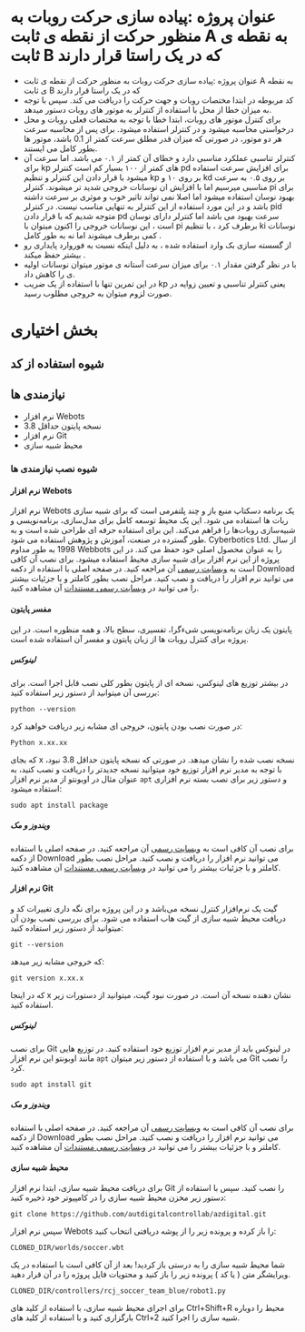 # عنوان پروژه :پیاده سازی حرکت روبات به منظور حرکت از نقطه ی ثابت A به نقطه ی ثابت B که در یک راستا قرار دارند

+ عنوان پروژه :پیاده سازی حرکت روبات به منظور حرکت از نقطه ی ثابت A به نقطه ی ثابت B که در یک راستا قرار دارند
+ کد مربوطه در ابتدا مختصات روبات و جهت حرکت را دریافت می کند. سپس با توجه به میزان خطا از محل با استفاده از کنترلر به موتور های روبات دستور میدهد. 
+ برای کنترل موتور های روبات، ابتدا خطا با توجه به مختصات فعلی روبات و محل درخواستی محاسبه میشود و در کنترلر استفاده میشود. برای پس از محاسبه سرعت هر دو موتور، در صورتی که میزان قدر مطلق سرعت کمتر از 0.1 باشد، موتور ها بطور کامل می ایستند.
+ کنترلر تناسبی عملکرد مناسبی دارد و خطای آن کمتر از ۰.۱ می باشد. اما سرعت آن برای kp های کمتر از ۱۰۰ بسیار کم است کنترلر pd برای افزایش سرعت استفاده میشود با قرار دادن این کنترلر و تنظیم  kp بر روی ۱۰ و kd بر روی ۰.۵ به سرعت مناسبی میرسیم اما با افزایش ان نوسانات خروجی شدید تر میشوند. کنترلر pi برای بهبود نوسان استفاده میشود  اما اصلا نمی تواند تاثیر خوب و موثری بر سرعت داشته باشد و در این مورد استفاده از این کنترلر به تنهایی مناسب نیست. در کنترلر pid متوجه شدیم که با قرار  دادن pd سرعت بهبود می باشد اما کنترلر دارای نوسان است ، این نوسانات خروجی را اکنون میتوان با pi برطرف کرد ، با تنظیم ki نوسانات کمی برطرف میشوند اما نه به طور کامل . 
+ از گسسته سازی بک وارد استفاده شده ، به دلیل اینکه نسبت به فوروارد پایداری رو بیشتر حفظ میکند .
+  با در نظر گرفتن مقدار ۰.۱ برای میزان سرعت آستانه ی موتور میتوان نوسانات اولیه ی را کاهش داد.
+ در این تمرین تنها با استفاده از یک ضریب kp یعنی کنترلر تناسبی و تعیین زوایه در صورت لزوم میتوان به خروجی مطلوب رسید.   
  
# بخش اختیاری
## شیوه استفاده از کد
## نیازمندی ها
+ نرم افزار Webots
+ نسخه پایتون حداقل 3.8
+ نرم افزار Git
+ محیط شبیه سازی
### شیوه نصب نیازمندی ها
#### نرم افزار Webots
نرم افزار Webots یک برنامه دسکتاپ منبع باز و چند پلتفرمی است که برای شبیه سازی ربات ها استفاده می شود. این یک محیط توسعه کامل برای مدل‌سازی، برنامه‌نویسی و شبیه‌سازی روبات‌ها را فراهم می‌کند.
این برای استفاده حرفه ای طراحی شده است و به طور گسترده در صنعت، آموزش و پژوهش استفاده می شود. Cyberbotics Ltd. از سال 1998 به طور مداوم Webbots را به عنوان محصول اصلی خود حفظ می کند.
در این پروژه از این نرم افزار برای شبیه سازی محیط استفاده میشود.
برای نصب آن کافی است به [وبسایت رسمی](https://cyberbotics.com/) آن مراجعه کنید. در صفحه اصلی با استفاده از دکمه Download می توانید نرم افزار را دریافت و نصب کنید. مراحل نصب بطور کاملتر و با جزئیات بیشتر را می توانید در [وبسایت رسمی مستندات](https://cyberbotics.com/doc/guide/installing-webots) آن مشاهده کنید. 
#### مفسر پایتون
پایتون یک زبان برنامه‌نویسی شیءگرا، تفسیری، سطح بالا، و همه منظوره است. در این پروژه برای کنترل روبات ها از زبان پایتون و مفسر آن استفاده شده است. 
##### لینوکس
در بیشتر توزیع های لینوکس، نسخه ای از پایتون بطور کلی نصب قابل اجرا است. برای بررسی آن میتوانید از دستور زیر استفاده کنید:‌

	python --version
در صورت نصب بودن پایتون، خروجی ای مشابه زیر دریافت خواهید کرد:

	Python x.xx.xx
که بجای x نسخه نصب شده را نشان میدهد. در صورتی که نسخه پایتون حداقل 3.8 نبود، با توجه به مدیر نرم افزار توزیع خود میتوانید نسخه جدیدتر را دریافت و نصب کنید، به عنوان مثال در اوبونتو از مدیر نرم افزار `apt` و دستور زیر برای نصب بسته نرم افزاری استفاده میشود:‌

	sudo apt install package

##### ویندوز و مک
برای نصب آن کافی است به [وبسایت رسمی](https://www.python.org/) آن مراجعه کنید. در صفحه اصلی با استفاده از دکمه Download می توانید نرم افزار را دریافت و نصب کنید. مراحل نصب بطور کاملتر و با جزئیات بیشتر را می توانید در [وبسایت رسمی مستندات](https://wiki.python.org/moin/BeginnersGuide/Download) آن مشاهده کنید. 
#### نرم افزار Git
گیت یک نرم‌افزار کنترل نسخه می‌باشد و در این پروژه برای نگه داری تغییرات کد و دریافت محیط شبیه سازی از گیت هاب استفاده می شود. برای بررسی نصب بودن آن میتوانید از دستور زیر استفاده کنید:‌

	git --version
 که خروجی مشابه زیر میدهد:‌

	git version x.xx.x
که در اینجا x نشان دهنده نسخه آن است. 
 در صورت نبود گیت، میتوانید از دستورات زیر استفاده کنید.
##### لینوکس
برای نصب Git در لینوکس باید از مدیر نرم افزار توزیع خود استفاده کنید. در توزیع هایی مانند اوبونتو این نرم افزار `apt` می باشد و با استفاده از دستور زیر میتوان Git را نصب کرد. 

	sudo apt install git
##### ویندوز و مک
برای نصب آن کافی است به [وبسایت رسمی](https://git-scm.com/downloads) آن مراجعه کنید. در صفحه اصلی با استفاده از دکمه Download می توانید نرم افزار را دریافت و نصب کنید. مراحل نصب بطور کاملتر و با جزئیات بیشتر را می توانید در [وبسایت رسمی مستندات](https://git-scm.com/docs) آن مشاهده کنید. 
#### محیط شبیه سازی
برای دریافت محیط شبیه سازی، ابتدا نرم افزار Git را نصب کنید. سپس با استفاده از دستور زیر مخزن محیط شبیه سازی را در کامپیوتر خود ذخیره کنید:

	git clone https://github.com/autdigitalcontrollab/azdigital.git
سپس نرم افزار Webots را باز کرده و پرونده زیر را از پوشه دریافتی انتخاب کنید:‌

	CLONED_DIR/worlds/soccer.wbt

شما محیط شبیه سازی را به درستی باز کردید!
بعد از آن کافی است با استفاده در یک ویرایشگر متن ( یا کد )‌ پرونده زیر را باز کنید و محتویات فایل پروژه را در آن قرار دهید. 

	CLONED_DIR/controllers/rcj_soccer_team_blue/robot1.py

برای اجرای محیط شبیه سازی، با استفاده از کلید های Ctrl+Shift+R محیط را دوباره بارگزاری کنید و با استفاده از کلید های Ctrl+2 شبیه سازی را اجرا کنید. 
